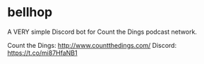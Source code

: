 # bellhop
A VERY simple Discord bot for Count the Dings podcast network.

Count the Dings: http://www.countthedings.com/
Discord: https://t.co/mi87HfaNB1

